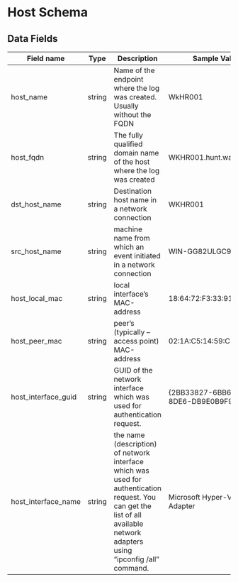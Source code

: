 # Host Schema

## Data Fields

| Field name | Type | Description | Sample Value |
|--------|---------|-------|-------|
| host_name | string | Name of the endpoint where the log was created. Usually without the FQDN | WkHR001 |
| host_fqdn | string | The fully qualified domain name of the host where the log was created | WKHR001.hunt.wardog.com |
| dst_host_name | string | Destination host name in a network connection| WKHR001 |
| src_host_name | string | machine name from which an event initiated in a network connection | WIN-GG82ULGC9GO |
| host_local_mac | string | local interface’s MAC-address | 18:64:72:F3:33:91 |
| host_peer_mac | string | peer’s (typically – access point) MAC-address | 02:1A:C5:14:59:C9 |
| host_interface_guid | string | GUID of the network interface which was used for authentication request. | {2BB33827-6BB6-48DB-8DE6-DB9E0B9F9C9B} |
| host_interface_name | string | the name (description) of network interface which was used for authentication request. You can get the list of all available network adapters using “ipconfig /all” command. | Microsoft Hyper-V Network Adapter |